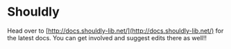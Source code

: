 Shouldly
========
Head over to [http://docs.shouldly-lib.net/](http://docs.shouldly-lib.net/) for the latest docs. You can get involved and suggest edits there as well!!
